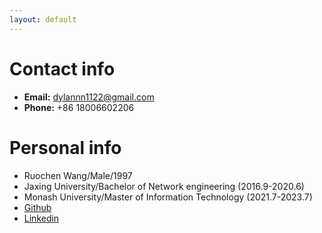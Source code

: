 ```yaml
---
layout: default
---
```


<!--[Link to another page](./another-page.html).
<dl>
<dt>Name</dt>
<dd>Godzilla</dd>
<dt>Born</dt>
<dd>1952</dd>
<dt>Birthplace</dt>
<dd>Japan</dd>
<dt>Color</dt>
<dd>Green</dd>
</dl>-->

# Contact info

* **Email:** dylannn1122@gmail.com
* **Phone:** +86 18006602206

# Personal info

* Ruochen Wang/Male/1997
* Jaxing University/Bachelor of Network engineering (2016.9-2020.6)
* Monash University/Master of Information Technology (2021.7-2023.7)
* [Github](https://github.com/ruochenwang929)
* [Linkedin](http://www.linkedin.com/in/ruochen-wang-443128243)

